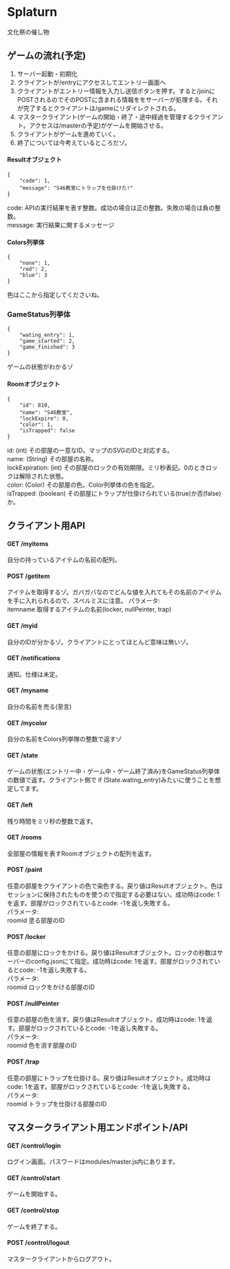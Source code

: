 # Splaturn
文化祭の催し物

## ゲームの流れ(予定)
1. サーバー起動・初期化
2. クライアントが/entryにアクセスしてエントリー画面へ
3. クライアントがエントリー情報を入力し送信ボタンを押す。すると/joinにPOSTされるのでそのPOSTに含まれる情報ををサーバーが処理する。それが完了するとクライアントは/gameにリダイレクトされる。
4. マスタークライアント(ゲームの開始・終了・途中経過を管理するクライアント。アクセスは/masterの予定)がゲームを開始させる。
5. クライアントがゲームを進めていく。
6. 終了については今考えているところだゾ。

#### Resultオブジェクト
    {
        "code": 1,
        "message": "S46教室にトラップを仕掛けた!"
    }
code: APIの実行結果を表す整数。成功の場合は正の整数。失敗の場合は負の整数。  
message: 実行結果に関するメッセージ

#### Colors列挙体
    {
        "none": 1,
	    "red": 2,
	    "blue": 3
    }
色はここから指定してくださいね。

### GameStatus列挙体
    {
        "wating_entry": 1,
        "game_started": 2,
        "game_finished": 3
    }
ゲームの状態がわかるゾ

#### Roomオブジェクト
    {  
        "id": 810,
        "name": "S46教室",
        "lockExpire": 0,
        "color": 1,
        "isTrapped": false
    }
id: (int) その部屋の一意なID。マップのSVGのIDと対応する。  
name: (String) その部屋の名称。  
lockExpiration: (int) その部屋のロックの有効期限。ミリ秒表記。0のときロックは解除された状態。  
color: (Color) その部屋の色。Color列挙体の色を指定。  
isTrapped: (boolean) その部屋にトラップが仕掛けられている(true)か否(false)か。  

## クライアント用API

#### GET /myitems
自分の持っているアイテムの名前の配列。

#### POST /getitem
アイテムを取得するゾ。ガバガバなのでどんな値を入れてもその名前のアイテムを手に入れられるので、スペルミスに注意。
パラメータ:  
itemname 取得するアイテムの名前(locker, nullPeinter, trap)

#### GET /myid
自分のIDが分かるゾ。クライアントにとってほとんど意味は無いゾ。

#### GET /notifications
通知。仕様は未定。

#### GET /myname
自分の名前を売る(至言)

#### GET /mycolor 
自分の名前をColors列挙隊の整数で返すゾ

#### GET /state
ゲームの状態(エントリー中・ゲーム中・ゲーム終了済み)をGameStatus列挙体の数値で返す。クライアント側で if (State.wating_entry)みたいに使うことを想定してます。  

#### GET /left
残り時間をミリ秒の整数で返す。

#### GET /rooms
全部屋の情報を表すRoomオブジェクトの配列を返す。  

#### POST /paint
任意の部屋をクライアントの色で染色する。戻り値はResultオブジェクト。色はセッションに保持されたものを使うので指定する必要はない。成功時はcode: 1を返す。部屋がロックされているとcode: -1を返し失敗する。    
パラメータ:  
roomid 塗る部屋のID

#### POST /locker
任意の部屋にロックをかける。戻り値はResultオブジェクト。ロックの秒数はサーバーのconfig.jsonにて指定。成功時はcode: 1を返す。部屋がロックされているとcode: -1を返し失敗する。    
パラメータ:  
roomid ロックをかける部屋のID

#### POST /nullPeinter
任意の部屋の色を消す。戻り値はResultオブジェクト。成功時はcode: 1を返す。部屋がロックされているとcode: -1を返し失敗する。  
パラメータ:  
roomid 色を消す部屋のID

#### POST /trap
任意の部屋にトラップを仕掛ける。戻り値はResultオブジェクト。成功時はcode: 1を返す。部屋がロックされているとcode: -1を返し失敗する。  
パラメータ:  
roomid トラップを仕掛ける部屋のID  
  
## マスタークライアント用エンドポイント/API

#### GET /control/login
ログイン画面。パスワードはmodules/master.js内にあります。

#### GET /control/start
ゲームを開始する。

#### GET /control/stop
ゲームを終了する。

#### POST /control/logout
マスタークライアントからログアウト。